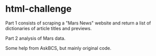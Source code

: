# html-challenge

Part 1 consists of scraping a "Mars News" website and return a list of dictionaries of article titles and previews.

Part 2 analysis of Mars data.

Some help from AskBCS, but mainly original code.